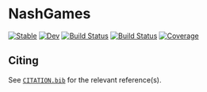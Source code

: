 # NashGames

[![Stable](https://img.shields.io/badge/docs-stable-blue.svg)](https://JuliaOptimizationVariationalAnalysis.github.io/NashGames.jl/stable)
[![Dev](https://img.shields.io/badge/docs-dev-blue.svg)](https://JuliaOptimizationVariationalAnalysis.github.io/NashGames.jl/dev)
[![Build Status](https://github.com/JuliaOptimizationVariationalAnalysis/NashGames.jl/actions/workflows/CI.yml/badge.svg?branch=main)](https://github.com/JuliaOptimizationVariationalAnalysis/NashGames.jl/actions/workflows/CI.yml?query=branch%3Amain)
[![Build Status](https://api.cirrus-ci.com/github/JuliaOptimizationVariationalAnalysis/NashGames.jl.svg)](https://cirrus-ci.com/github/JuliaOptimizationVariationalAnalysis/NashGames.jl)
[![Coverage](https://codecov.io/gh/JuliaOptimizationVariationalAnalysis/NashGames.jl/branch/main/graph/badge.svg)](https://codecov.io/gh/JuliaOptimizationVariationalAnalysis/NashGames.jl)

## Citing

See [`CITATION.bib`](CITATION.bib) for the relevant reference(s).
